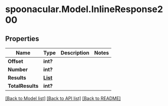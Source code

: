 # spoonacular.Model.InlineResponse200
## Properties

Name | Type | Description | Notes
------------ | ------------- | ------------- | -------------
**Offset** | **int?** |  | 
**Number** | **int?** |  | 
**Results** | [**List<InlineResponse200Results>**](InlineResponse200Results.md) |  | 
**TotalResults** | **int?** |  | 

[[Back to Model list]](../README.md#documentation-for-models) [[Back to API list]](../README.md#documentation-for-api-endpoints) [[Back to README]](../README.md)

